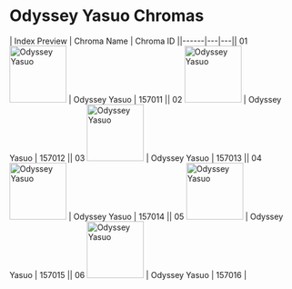 # Odyssey Yasuo Chromas

| Index  Preview | Chroma Name | Chroma ID ||------|---|---|| 01  <img src='https://raw.communitydragon.org/latest/plugins/rcp-be-lol-game-data/global/default/v1/champion-chroma-images/157/157011.png' alt='Odyssey Yasuo' width='100'> | Odyssey Yasuo | 157011 || 02  <img src='https://raw.communitydragon.org/latest/plugins/rcp-be-lol-game-data/global/default/v1/champion-chroma-images/157/157012.png' alt='Odyssey Yasuo' width='100'> | Odyssey Yasuo | 157012 || 03  <img src='https://raw.communitydragon.org/latest/plugins/rcp-be-lol-game-data/global/default/v1/champion-chroma-images/157/157013.png' alt='Odyssey Yasuo' width='100'> | Odyssey Yasuo | 157013 || 04  <img src='https://raw.communitydragon.org/latest/plugins/rcp-be-lol-game-data/global/default/v1/champion-chroma-images/157/157014.png' alt='Odyssey Yasuo' width='100'> | Odyssey Yasuo | 157014 || 05  <img src='https://raw.communitydragon.org/latest/plugins/rcp-be-lol-game-data/global/default/v1/champion-chroma-images/157/157015.png' alt='Odyssey Yasuo' width='100'> | Odyssey Yasuo | 157015 || 06  <img src='https://raw.communitydragon.org/latest/plugins/rcp-be-lol-game-data/global/default/v1/champion-chroma-images/157/157016.png' alt='Odyssey Yasuo' width='100'> | Odyssey Yasuo | 157016 |
